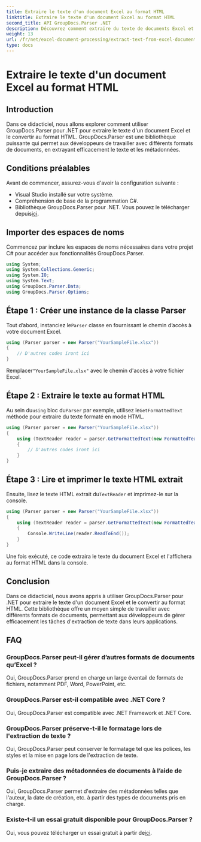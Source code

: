 ```yaml
---
title: Extraire le texte d'un document Excel au format HTML
linktitle: Extraire le texte d'un document Excel au format HTML
second_title: API GroupDocs.Parser .NET
description: Découvrez comment extraire du texte de documents Excel et le convertir en HTML à l'aide de GroupDocs.Parser pour .NET.
weight: 13
url: /fr/net/excel-document-processing/extract-text-from-excel-document-as-html/
type: docs
---
```

# Extraire le texte d'un document Excel au format HTML

## Introduction
Dans ce didacticiel, nous allons explorer comment utiliser GroupDocs.Parser pour .NET pour extraire le texte d'un document Excel et le convertir au format HTML. GroupDocs.Parser est une bibliothèque puissante qui permet aux développeurs de travailler avec différents formats de documents, en extrayant efficacement le texte et les métadonnées.
## Conditions préalables
Avant de commencer, assurez-vous d'avoir la configuration suivante :
- Visual Studio installé sur votre système.
- Compréhension de base de la programmation C#.
-  Bibliothèque GroupDocs.Parser pour .NET. Vous pouvez le télécharger depuis[ici](https://releases.groupdocs.com/parser/net/).
## Importer des espaces de noms
Commencez par inclure les espaces de noms nécessaires dans votre projet C# pour accéder aux fonctionnalités GroupDocs.Parser.
```csharp
using System;
using System.Collections.Generic;
using System.IO;
using System.Text;
using GroupDocs.Parser.Data;
using GroupDocs.Parser.Options;
```
## Étape 1 : Créer une instance de la classe Parser
 Tout d’abord, instanciez le`Parser` classe en fournissant le chemin d’accès à votre document Excel.
```csharp
using (Parser parser = new Parser("YourSampleFile.xlsx"))
{
    // D'autres codes iront ici
}
```
 Remplacer`"YourSampleFile.xlsx"` avec le chemin d'accès à votre fichier Excel.
## Étape 2 : Extraire le texte au format HTML
 Au sein du`using` bloc du`Parser` par exemple, utilisez le`GetFormattedText` méthode pour extraire du texte formaté en mode HTML.
```csharp
using (Parser parser = new Parser("YourSampleFile.xlsx"))
{
    using (TextReader reader = parser.GetFormattedText(new FormattedTextOptions(FormattedTextMode.Html)))
    {
        // D'autres codes iront ici
    }
}
```
## Étape 3 : Lire et imprimer le texte HTML extrait
 Ensuite, lisez le texte HTML extrait du`TextReader` et imprimez-le sur la console.
```csharp
using (Parser parser = new Parser("YourSampleFile.xlsx"))
{
    using (TextReader reader = parser.GetFormattedText(new FormattedTextOptions(FormattedTextMode.Html)))
    {
        Console.WriteLine(reader.ReadToEnd());
    }
}
```
Une fois exécuté, ce code extraira le texte du document Excel et l'affichera au format HTML dans la console.
## Conclusion
Dans ce didacticiel, nous avons appris à utiliser GroupDocs.Parser pour .NET pour extraire le texte d'un document Excel et le convertir au format HTML. Cette bibliothèque offre un moyen simple de travailler avec différents formats de documents, permettant aux développeurs de gérer efficacement les tâches d'extraction de texte dans leurs applications.

## FAQ
### GroupDocs.Parser peut-il gérer d’autres formats de documents qu’Excel ?
Oui, GroupDocs.Parser prend en charge un large éventail de formats de fichiers, notamment PDF, Word, PowerPoint, etc.
### GroupDocs.Parser est-il compatible avec .NET Core ?
Oui, GroupDocs.Parser est compatible avec .NET Framework et .NET Core.
### GroupDocs.Parser préserve-t-il le formatage lors de l'extraction de texte ?
Oui, GroupDocs.Parser peut conserver le formatage tel que les polices, les styles et la mise en page lors de l'extraction de texte.
### Puis-je extraire des métadonnées de documents à l’aide de GroupDocs.Parser ?
Oui, GroupDocs.Parser permet d'extraire des métadonnées telles que l'auteur, la date de création, etc. à partir des types de documents pris en charge.
### Existe-t-il un essai gratuit disponible pour GroupDocs.Parser ?
 Oui, vous pouvez télécharger un essai gratuit à partir de[ici](https://releases.groupdocs.com/).